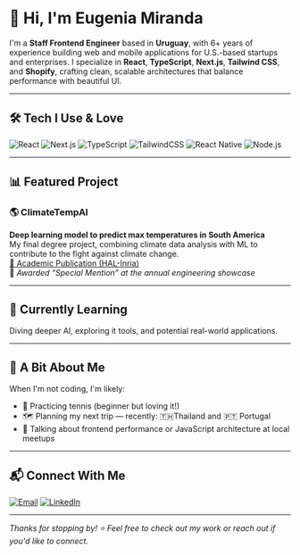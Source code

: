 # 👋 Hi, I'm Eugenia Miranda

I'm a **Staff Frontend Engineer** based in **Uruguay**, with 6+ years of experience building web and mobile applications for U.S.-based startups and enterprises. I specialize in **React**, **TypeScript**, **Next.js**, **Tailwind CSS**, and **Shopify**, crafting clean, scalable architectures that balance performance with beautiful UI.

---

## 🛠️ Tech I Use & Love

![React](https://img.shields.io/badge/-React-61DAFB?logo=react&logoColor=black&style=for-the-badge)
![Next.js](https://img.shields.io/badge/-Next.js-000000?logo=nextdotjs&style=for-the-badge)
![TypeScript](https://img.shields.io/badge/-TypeScript-3178C6?logo=typescript&logoColor=white&style=for-the-badge)
![TailwindCSS](https://img.shields.io/badge/-Tailwind-38B2AC?logo=tailwindcss&logoColor=white&style=for-the-badge)
![React Native](https://img.shields.io/badge/-React%20Native-61DAFB?logo=react&logoColor=black&style=for-the-badge)
![Node.js](https://img.shields.io/badge/-Node.js-339933?logo=node.js&logoColor=white&style=for-the-badge)

---

## 📊 Featured Project

### 🌎 ClimateTempAI
**Deep learning model to predict max temperatures in South America**  
My final degree project, combining climate data analysis with ML to contribute to the fight against climate change.  
[📄 Academic Publication (HAL-Inria)](https://inria.hal.science/hal-04386470)  
🏅 _Awarded “Special Mention” at the annual engineering showcase_

---

## 🧠 Currently Learning
Diving deeper AI, exploring it tools, and potential real-world applications.

---

## 🌱 A Bit About Me

When I'm not coding, I'm likely:
- 🏸 Practicing tennis (beginner but loving it!)
- 🗺️ Planning my next trip — recently: 🇹🇭Thailand and 🇵🇹 Portugal
- 💬 Talking about frontend performance or JavaScript architecture at local meetups

---

## 📬 Connect With Me

[![Email](https://img.shields.io/badge/-Email-EA4335?style=for-the-badge&logo=gmail&logoColor=white)](mailto:eugemiran@gmail.com)
[![LinkedIn](https://img.shields.io/badge/-LinkedIn-0A66C2?style=for-the-badge&logo=linkedin&logoColor=white)](https://www.linkedin.com/in/eugenia-miranda/)

---

_Thanks for stopping by! ⭐️ Feel free to check out my work or reach out if you'd like to connect._

